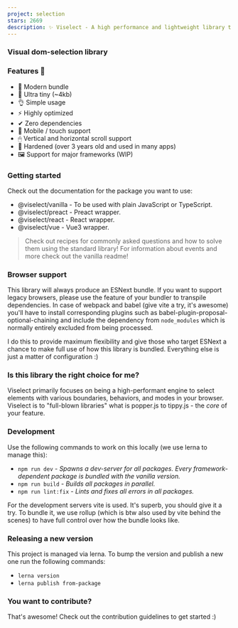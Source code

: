 ```yaml
---
project: selection
stars: 2669
description: ✨ Viselect - A high performance and lightweight library to add a visual way of selecting elements, just like on your Desktop. Zero dependencies, super small. Support for major frameworks!
---
```


### 

### Visual dom-selection library

### Features 🤘

-   🌟 Modern bundle
-   🔩 Ultra tiny (~4kb)
-   👌 Simple usage
-   ⚡ Highly optimized
-   ✔ Zero dependencies
-   📱 Mobile / touch support
-   🖱 Vertical and horizontal scroll support
-   💪 Hardened (over 3 years old and used in many apps)
-   🖼 Support for major frameworks (WIP)

### Getting started

Check out the documentation for the package you want to use:

-   @viselect/vanilla - To be used with plain JavaScript or TypeScript.
-   @viselect/preact - Preact wrapper.
-   @viselect/react - React wrapper.
-   @viselect/vue - Vue3 wrapper.

> Check out recipes for commonly asked questions and how to solve them using the standard library! For information about events and more check out the vanilla readme!

### Browser support

This library will always produce an ESNext bundle. If you want to support legacy browsers, please use the feature of your bundler to transpile dependencies. In case of webpack and babel (give vite a try, it's awesome) you'll have to install corresponding plugins such as babel-plugin-proposal-optional-chaining and include the dependency from `node_modules` which is normally entirely excluded from being processed.

I do this to provide maximum flexibility and give those who target ESNext a chance to make full use of how this library is bundled. Everything else is just a matter of configuration :)

### Is this library the right choice for me?

Viselect primarily focuses on being a high-performant engine to select elements with various boundaries, behaviors, and modes in your browser. Viselect is to "full-blown libraries" what is popper.js to tippy.js - the _core_ of your feature.

### Development

Use the following commands to work on this locally (we use lerna to manage this):

-   `npm run dev` _\- Spawns a dev-server for all packages. Every framework-dependent package is bundled with the vanilla version._
-   `npm run build` _\- Builds all packages in parallel._
-   `npm run lint:fix` _\- Lints and fixes all errors in all packages._

For the development servers vite is used. It's superb, you should give it a try. To bundle it, we use rollup (which is btw also used by vite behind the scenes) to have full control over how the bundle looks like.

### Releasing a new version

This project is managed via lerna. To bump the version and publish a new one run the following commands:

-   `lerna version`
-   `lerna publish from-package`

### You want to contribute?

That's awesome! Check out the contribution guidelines to get started :)
